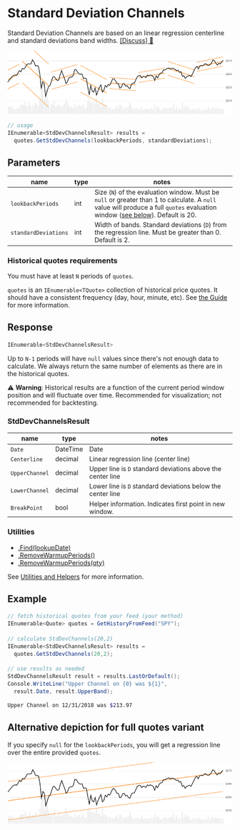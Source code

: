 # Standard Deviation Channels

Standard Deviation Channels are based on an linear regression centerline and standard deviations band widths.
[[Discuss] :speech_balloon:](https://github.com/DaveSkender/Stock.Indicators/discussions/368 "Community discussion about this indicator")

![image](chart.png)

```csharp
// usage
IEnumerable<StdDevChannelsResult> results =
  quotes.GetStdDevChannels(lookbackPeriods, standardDeviations);  
```

## Parameters

| name | type | notes
| -- |-- |--
| `lookbackPeriods` | int | Size (`N`) of the evaluation window.  Must be `null` or greater than 1 to calculate.  A `null` value will produce a full `quotes` evaluation window ([see below](#alternative-depiction-for-full-quotes-variant)).  Default is 20.
| `standardDeviations` | int | Width of bands.  Standard deviations (`D`) from the regression line.  Must be greater than 0.  Default is 2.

### Historical quotes requirements

You must have at least `N` periods of `quotes`.

`quotes` is an `IEnumerable<TQuote>` collection of historical price quotes.  It should have a consistent frequency (day, hour, minute, etc).  See [the Guide](../../docs/GUIDE.md) for more information.

## Response

```csharp
IEnumerable<StdDevChannelsResult>
```

Up to `N-1` periods will have `null` values since there's not enough data to calculate.  We always return the same number of elements as there are in the historical quotes.

:warning: **Warning**: Historical results are a function of the current period window position and will fluctuate over time.  Recommended for visualization; not recommended for backtesting.

### StdDevChannelsResult

| name | type | notes
| -- |-- |--
| `Date` | DateTime | Date
| `Centerline` | decimal | Linear regression line (center line)
| `UpperChannel` | decimal | Upper line is `D` standard deviations above the center line
| `LowerChannel` | decimal | Lower line is `D` standard deviations below the center line
| `BreakPoint` | bool | Helper information.  Indicates first point in new window.

### Utilities

- [.Find(lookupDate)](../../docs/UTILITIES.md#find-indicator-result-by-date)
- [.RemoveWarmupPeriods()](../../docs/UTILITIES.md#remove-warmup-periods)
- [.RemoveWarmupPeriods(qty)](../../docs/UTILITIES.md#remove-warmup-periods)

See [Utilities and Helpers](../../docs/UTILITIES.md#content) for more information.

## Example

```csharp
// fetch historical quotes from your feed (your method)
IEnumerable<Quote> quotes = GetHistoryFromFeed("SPY");

// calculate StdDevChannels(20,2)
IEnumerable<StdDevChannelsResult> results =
  quotes.GetStdDevChannels(20,2);

// use results as needed
StdDevChannelsResult result = results.LastOrDefault();
Console.WriteLine("Upper Channel on {0} was ${1}",
  result.Date, result.UpperBand);
```

```bash
Upper Channel on 12/31/2018 was $213.97
```

## Alternative depiction for full quotes variant

If you specify `null` for the `lookbackPeriods`, you will get a regression line over the entire provided `quotes`.

![image](chart-full.png)
